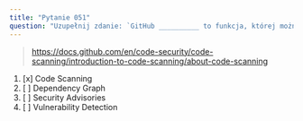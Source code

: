 ```yaml
---
title: "Pytanie 051"
question: "Uzupełnij zdanie: `GitHub __________ to funkcja, której można używać do analizowania kodu w repozytorium GitHub, aby znaleźć podatności bezpieczeństwa i błędy w kodzie.`"
---
```


> https://docs.github.com/en/code-security/code-scanning/introduction-to-code-scanning/about-code-scanning
1. [x] Code Scanning
1. [ ] Dependency Graph
1. [ ] Security Advisories
1. [ ] Vulnerability Detection

